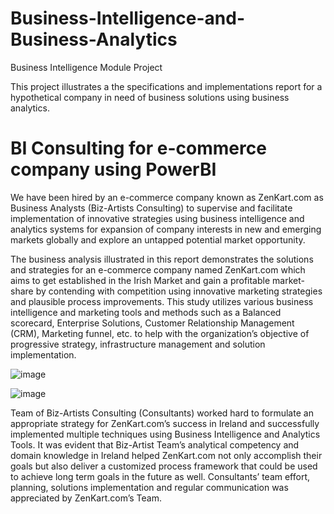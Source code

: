 # Business-Intelligence-and-Business-Analytics
Business Intelligence Module Project

This project illustrates a the specifications and implementations report for a hypothetical company in need of business solutions using business analytics.

# BI Consulting for e-commerce company using PowerBI

We have been hired by an e-commerce company known as ZenKart.com as Business Analysts (Biz-Artists Consulting) to supervise and facilitate implementation of innovative strategies using business intelligence and analytics systems for expansion of company interests in new and emerging markets globally and explore an untapped potential market opportunity.

The business analysis illustrated in this report demonstrates the solutions and strategies for an e-commerce company named ZenKart.com which aims to get established in the Irish Market and gain a profitable market-share by contending with competition using innovative marketing strategies and plausible process improvements. This study utilizes various business intelligence and marketing tools and methods such as a Balanced scorecard, Enterprise Solutions, Customer Relationship Management (CRM), Marketing funnel, etc. to help with the organization’s objective of progressive strategy, infrastructure management and solution implementation.

![image](https://user-images.githubusercontent.com/98535942/217423246-5b10eeb1-51fb-4e5a-8417-a625e9aa228a.png)

![image](https://user-images.githubusercontent.com/98535942/217423319-7b550149-e9ac-4d6d-b011-bca889f5ac8a.png)


Team of Biz-Artists Consulting (Consultants) worked hard to formulate an appropriate strategy for ZenKart.com’s success in Ireland and successfully implemented multiple techniques using Business Intelligence and Analytics Tools. It was evident that Biz-Artist Team’s analytical competency and domain knowledge in Ireland helped ZenKart.com not only accomplish their goals but also deliver a customized process framework that could be used to achieve long term goals in the future as well.
Consultants’ team effort, planning, solutions implementation and regular communication was appreciated by ZenKart.com’s Team.
